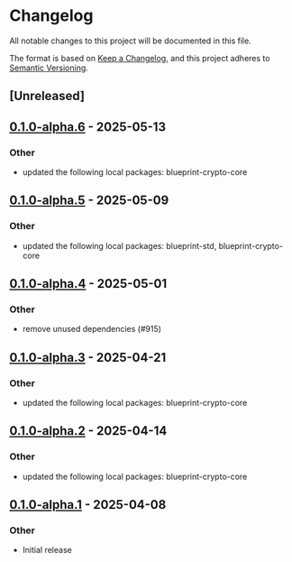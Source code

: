 # Changelog

All notable changes to this project will be documented in this file.

The format is based on [Keep a Changelog](https://keepachangelog.com/en/1.0.0/),
and this project adheres to [Semantic Versioning](https://semver.org/spec/v2.0.0.html).

## [Unreleased]

## [0.1.0-alpha.6](https://github.com/tangle-network/blueprint/compare/blueprint-crypto-ed25519-v0.1.0-alpha.5...blueprint-crypto-ed25519-v0.1.0-alpha.6) - 2025-05-13

### Other

- updated the following local packages: blueprint-crypto-core

## [0.1.0-alpha.5](https://github.com/tangle-network/blueprint/compare/blueprint-crypto-ed25519-v0.1.0-alpha.4...blueprint-crypto-ed25519-v0.1.0-alpha.5) - 2025-05-09

### Other

- updated the following local packages: blueprint-std, blueprint-crypto-core

## [0.1.0-alpha.4](https://github.com/tangle-network/blueprint/compare/blueprint-crypto-ed25519-v0.1.0-alpha.3...blueprint-crypto-ed25519-v0.1.0-alpha.4) - 2025-05-01

### Other

- remove unused dependencies (#915)

## [0.1.0-alpha.3](https://github.com/tangle-network/blueprint/compare/blueprint-crypto-ed25519-v0.1.0-alpha.2...blueprint-crypto-ed25519-v0.1.0-alpha.3) - 2025-04-21

### Other

- updated the following local packages: blueprint-crypto-core

## [0.1.0-alpha.2](https://github.com/tangle-network/blueprint/compare/blueprint-crypto-ed25519-v0.1.0-alpha.1...blueprint-crypto-ed25519-v0.1.0-alpha.2) - 2025-04-14

### Other

- updated the following local packages: blueprint-crypto-core

## [0.1.0-alpha.1](https://github.com/tangle-network/blueprint/releases/tag/blueprint-crypto-ed25519-v0.1.0-alpha.1) - 2025-04-08

### Other

- Initial release
